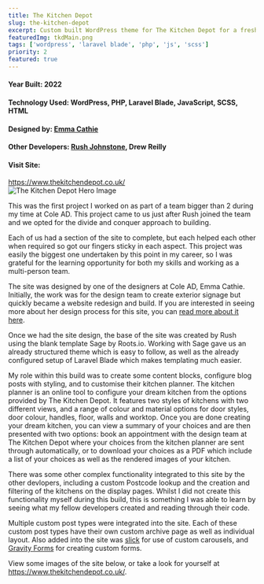 ```yaml
---
title: The Kitchen Depot
slug: the-kitchen-depot
excerpt: Custom built WordPress theme for The Kitchen Depot for a fresher look and an easier to manage site, with a focus on user experience.
featuredImg: tkdMain.png
tags: ['wordpress', 'laravel blade', 'php', 'js', 'scss']
priority: 2
featured: true
---
```


<div class='project__details'>
    <div class='project__details__left'>
        <h4><span>Year Built:</span> 2022</h4>
        <h4><span>Technology Used:</span> WordPress, PHP, Laravel Blade, JavaScript, SCSS, HTML</h4>
    </div>
    <div class='project__details__right'>
        <h4><span>Designed by:</span> <a href='https://www.emmacathiedesign.co.uk/' target="_blank">Emma Cathie</a></h4>
        <h4><span>Other Developers:</span> <a href='https://rush.computer/' target='_blank'>Rush Johnstone</a>, Drew Reilly</h4>
    </div>
</div>

<div class='site-link'>
    <h4>Visit Site: </h4>
    <a href='https://www.thekitchendepot.co.uk/' target='_blank' rel='noopener noreferrer'>https://www.thekitchendepot.co.uk/</a>
</div>

<img class='heroImg' src='./projectImages/tkdMain.png' alt='The Kitchen Depot Hero Image'>

This was the first project I worked on as part of a team bigger than 2 during my time at Cole AD. This project came to us just after Rush joined the team and we opted for the divide and conquer approach to building.

Each of us had a section of the site to complete, but each helped each other when required so got our fingers sticky in each aspect. This project was easily the biggest one undertaken by this point in my career, so I was grateful for the learning opportunity for both my skills and working as a multi-person team.

The site was designed by one of the designers at Cole AD, Emma Cathie. Initially, the work was for the design team to create exterior signage but quickly became a website redesign and build. If you are interested in seeing more about her design process for this site, you can <a href='https://www.emmacathiedesign.co.uk/work/the-kitchen-depot' target='_blank'>read more about it here</a>.

Once we had the site design, the base of the site was created by Rush using the blank template Sage by Roots.io. Working with Sage gave us an already structured theme which is easy to follow, as well as the already configured setup of Laravel Blade which makes templating much easier.

My role within this build was to create some content blocks, configure blog posts with styling, and to customise their kitchen planner. The kitchen planner is an online tool to configure your dream kitchen from the options provided by The Kitchen Depot. It features two styles of kitchens with two different views, and a range of colour and material options for door styles, door colour, handles, floor, walls and worktop. Once you are done creating your dream kitchen, you can view a summary of your choices and are then presented with two options: book an appointment with the design team at The Kitchen Depot where your choices from the kitchen planner are sent through automatically, or to download your choices as a PDF which include a list of your choices as well as the rendered images of your kitchen.

There was some other complex functionality integrated to this site by the other devlopers, including a custom Postcode lookup and the creation and filtering of the kitchens on the display pages. Whilst I did not create this functionality myself during this build, this is something I was able to learn by seeing what my fellow developers created and reading through their code.

Multiple custom post types were integrated into the site. Each of these custom post types have their own custom archive page as well as individual layout. Also added into the site was <a href='https://kenwheeler.github.io/slick/' target='_blank'>slick</a> for use of custom carousels, and <a href='https://www.gravityforms.com/' target='_blank'>Gravity Forms</a> for creating custom forms.

View some images of the site below, or take a look for yourself at <a href='https://www.thekitchendepot.co.uk/' target='_blank' rel='noopener noreferrer'>https://www.thekitchendepot.co.uk/</a>.
